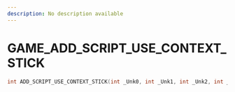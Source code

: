 ```yaml
---
description: No description available 
---
```


# GAME\_ADD_SCRIPT_USE_CONTEXT_STICK

```cpp
int ADD_SCRIPT_USE_CONTEXT_STICK(int _Unk0, int _Unk1, int _Unk2, int _Unk3, int _Unk4, int _Unk5, int _Unk6, int _Unk7, int _Unk8);
```